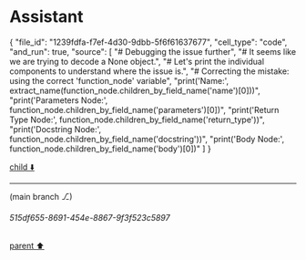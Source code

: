 # Assistant

{
  "file_id": "1239fdfa-f7ef-4d30-9dbb-5f6f61637677",
  "cell_type": "code",
  "and_run": true,
  "source": [
    "# Debugging the issue further",
    "# It seems like we are trying to decode a None object.",
    "# Let's print the individual components to understand where the issue is.",
    "# Correcting the mistake: using the correct 'function_node' variable",
    "print('Name:', extract_name(function_node.children_by_field_name('name')[0]))",
    "print('Parameters Node:', function_node.children_by_field_name('parameters')[0])",
    "print('Return Type Node:', function_node.children_by_field_name('return_type'))",
    "print('Docstring Node:', function_node.children_by_field_name('docstring'))",
    "print('Body Node:', function_node.children_by_field_name('body')[0])"
  ]
}

[child ⬇️](#515df655-8691-454e-8867-9f3f523c5897)

---

(main branch ⎇)
###### 515df655-8691-454e-8867-9f3f523c5897
[parent ⬆️](#d3683a45-1bd7-4808-bdfa-c10cb154a203)
